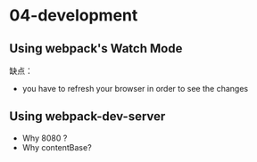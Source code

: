 # 04-development

## Using webpack's Watch Mode

缺点：
- you have to refresh your browser in order to see the changes

## Using webpack-dev-server

- Why 8080 ?
- Why contentBase?
